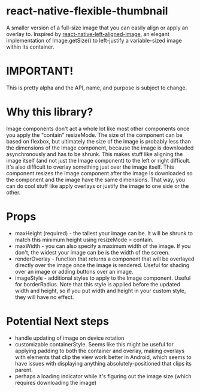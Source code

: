# react-native-flexible-thumbnail
A smaller version of a full-size image that you can easily align or apply an overlay to.
Inspired by [react-native-left-aligned-image](https://github.com/itinance/react-native-left-aligned-image), an elegant implementation of Image.getSize() to left-justify a variable-sized image within its container.

# IMPORTANT!
This is pretty alpha and the API, name, and purpose is subject to change.

# Why this library?
Image components don't act a whole lot like most other components once you apply the "contain" resizeMode. The size of the component can be based on flexbox, but ultimately the size of the image is probably less than the dimensions of the Image component, because the image is downloaded asynchronously and has to be shrunk. This makes stuff like aligning the image itself (and not just the Image component) to the left or right difficult. It's also difficult to overlay something just over the image itself.
This component resizes the Image component after the image is downloaded so the component and the image have the same dimensions. That way, you can do cool stuff like apply overlays or justify the image to one side or the other.

# Props
* maxHeight (required) - the tallest your image can be. It will be shrunk to match this minimum height using resizeMode = contain.
* maxWidth - you can also specify a maximum width of the image. If you don't, the widest your image can be is the width of the screen.
* renderOverlay - function that returns a component that will be overlayed directly over the image once the image is rendered. Useful for shading over an image or adding buttons over an image.
* imageStyle - additional styles to apply to the Image component. Useful for borderRadius. Note that this style is applied before the updated width and height, so if you put width and height in your custom style, they will have no effect.

# Potential Next steps
* handle updating of image on device rotation
* customizable containerStyle. Seems like this might be useful for applying padding to both the container and overlay, making overlays with elements that clip the view work better in Android, which seems to have issues with displaying anything absolutely-positioned that clips its parent.
* perhaps a loading indicator while it's figuring out the image size (which requires downloading the image)
